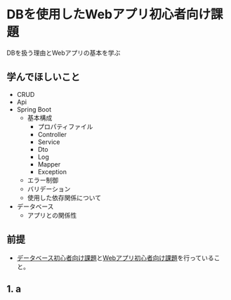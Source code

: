 # DBを使用したWebアプリ初心者向け課題
DBを扱う理由とWebアプリの基本を学ぶ

## 学んでほしいこと
 - CRUD
 - Api
 - Spring Boot
   - 基本構成
     - プロパティファイル
     - Controller
     - Service
     - Dto
     - Log
     - Mapper
     - Exception
   - エラー制御
   - バリデーション
   - 使用した依存関係について
 - データベース
   - アプリとの関係性

## 前提
 - [データベース初心者向け課題](db.md)と[Webアプリ初心者向け課題](web.md)を行っていること。

## 1. a
